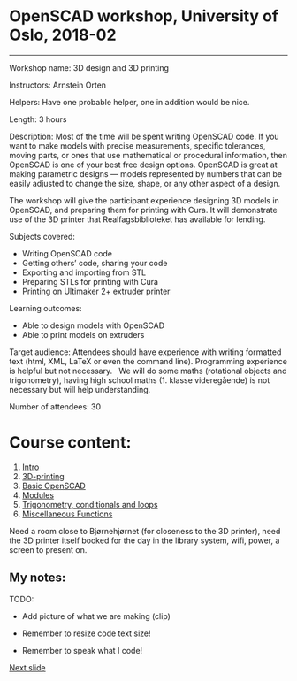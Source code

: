 # OpenSCAD workshop, University of Oslo, 2018-02
---
Workshop name: 3D design and 3D printing

Instructors: Arnstein Orten

Helpers: Have one probable helper, one in addition would be nice.

Length: 3 hours

Description: 
Most of the time will be spent writing OpenSCAD code. 
If you want to make models with precise measurements, specific tolerances, moving parts, or ones that use mathematical or procedural information, then OpenSCAD is one of your best free design options. 
OpenSCAD is great at making parametric designs — models represented by numbers that can be easily adjusted to change the size, shape, or any other aspect of a design. 

The workshop will give the participant experience designing 3D models in OpenSCAD, and preparing them for printing with Cura. 
It will demonstrate use of the 3D printer that Realfagsbiblioteket has available for lending.

Subjects covered:
- Writing OpenSCAD code
- Getting others’ code, sharing your code
- Exporting and importing from STL
- Preparing STLs for printing with Cura
- Printing on Ultimaker 2+ extruder printer

Learning outcomes:
- Able to design models with OpenSCAD
- Able to print models on extruders

Target audience: 
Attendees should have experience with writing formatted text (html, XML, LaTeX or even the command line). 
Programming experience is helpful but not necessary.  
We will do some maths (rotational objects and trigonometry), having high school maths (1. klasse videregående) is not necessary but will help understanding.

Number of attendees: 30

# Course content:
1. [Intro](01-intro.md)
2. [3D-printing](02-3D-printing.md)
3. [Basic OpenSCAD](03-basicOpenSCAD.md)
4. [Modules](04-modules.md)
5. [Trigonometry, conditionals and loops](05-trigonometry_conditionals_loops.md)
6. [Miscellaneous Functions](06-miscellaneousFunctions.md)

Need a room close to Bjørnehjørnet (for closeness to the 3D printer), need the 3D printer itself booked for the day in the library system, wifi, power, a screen to present on.

## My notes:
TODO:
- Add picture of what we are making (clip)

- Remember to resize code text size!
- Remember to speak what I code!


[Next slide](01-intro.md)
